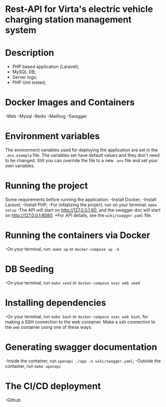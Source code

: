 # Rest-API for Virta's electric vehicle charging station management system

# Description
* PHP based application (Laravel);
* MySQL DB;
* Server logs;
* PHP Unit tested;

# Docker Images and Containers
-Web 
-Mysql
-Redis
-Mailhog
-Swagger

# Environment variables
The environment variables used for deploying the application are set in the `.env.example` file.
The variables set have default values and they don't need to be changed.
Still you can override the file to a new `.env` file and set your own variables.

# Running the project
Some requirements before running the application:
-Install Docker; 
-Install Laravel;
-Install PHP;
-For initializing the project, run on your terminal: `make setup`
-The API will start on http://127.0.0.1:80, and the swagger doc will start on http://127.0.0.1:8080. *For API details, see the `wiki/swagger.yaml` file.

# Running the containers via Docker
-On your terminal, run: `make up` or `docker-compose up -d`

# DB Seeding
-On your terminal, run `make seed` or `docker-compose exec web seed`

# Installing dependencies
-On your terminal, run `make bash` or `docker-compose exec web bash`, for making a SSH connection to the web container.
Make a ssh connection to the `web` container using one of these ways:  

# Generating swagger documentation
-Inside the container, run `openapi ./app -o wiki/swagger.yaml`;
-Outside the container, run `make openapi`

# The CI/CD deployment
-Github
